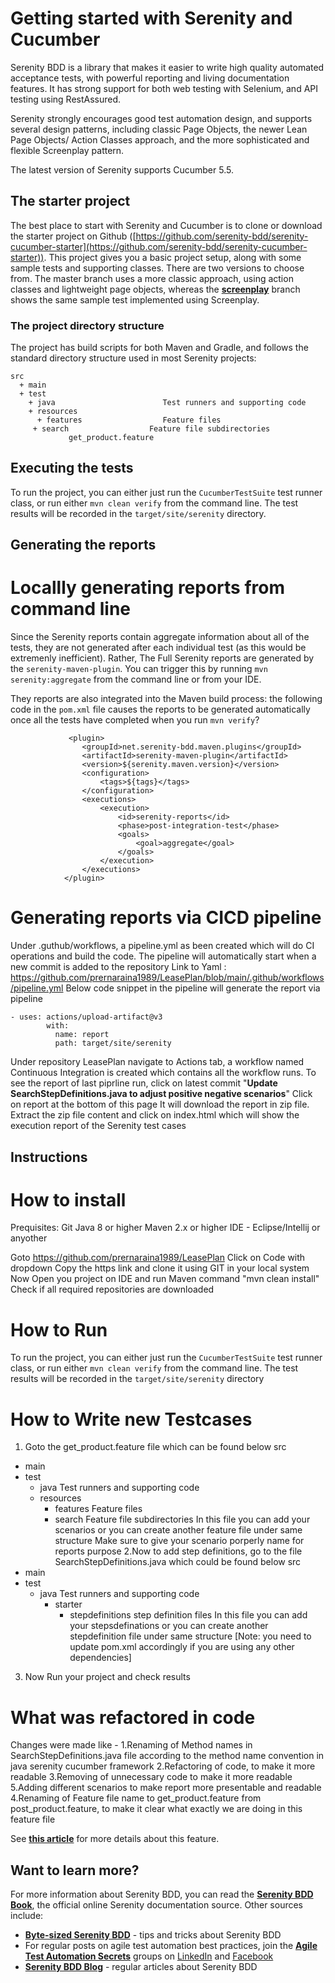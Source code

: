 # Getting started with Serenity and Cucumber

Serenity BDD is a library that makes it easier to write high quality automated acceptance tests, with powerful reporting and living documentation features. It has strong support for both web testing with Selenium, and API testing using RestAssured.

Serenity strongly encourages good test automation design, and supports several design patterns, including classic Page Objects, the newer Lean Page Objects/ Action Classes approach, and the more sophisticated and flexible Screenplay pattern.

The latest version of Serenity supports Cucumber 5.5.

## The starter project
The best place to start with Serenity and Cucumber is to clone or download the starter project on Github ([https://github.com/serenity-bdd/serenity-cucumber-starter](https://github.com/serenity-bdd/serenity-cucumber-starter)). This project gives you a basic project setup, along with some sample tests and supporting classes. There are two versions to choose from. The master branch uses a more classic approach, using action classes and lightweight page objects, whereas the **[screenplay](https://github.com/serenity-bdd/serenity-cucumber-starter/tree/screenplay)** branch shows the same sample test implemented using Screenplay.

### The project directory structure
The project has build scripts for both Maven and Gradle, and follows the standard directory structure used in most Serenity projects:
```Gherkin
src
  + main
  + test
    + java                        Test runners and supporting code
    + resources
      + features                  Feature files
     + search                  Feature file subdirectories 
             get_product.feature
```

## Executing the tests
To run the project, you can either just run the `CucumberTestSuite` test runner class, or run either `mvn clean verify` from the command line.
The test results will be recorded in the `target/site/serenity` directory.

## Generating the reports
# Locallly generating reports from command line
Since the Serenity reports contain aggregate information about all of the tests, they are not generated after each individual test (as this would be extremenly inefficient). Rather, The Full Serenity reports are generated by the `serenity-maven-plugin`. You can trigger this by running `mvn serenity:aggregate` from the command line or from your IDE.
  
  They reports are also integrated into the Maven build process: the following code in the `pom.xml` file causes the reports to be generated automatically once all the tests have completed when you run `mvn verify`?

```
             <plugin>
                <groupId>net.serenity-bdd.maven.plugins</groupId>
                <artifactId>serenity-maven-plugin</artifactId>
                <version>${serenity.maven.version}</version>
                <configuration>
                    <tags>${tags}</tags>
                </configuration>
                <executions>
                    <execution>
                        <id>serenity-reports</id>
                        <phase>post-integration-test</phase>
                        <goals>
                            <goal>aggregate</goal>
                        </goals>
                    </execution>
                </executions>
            </plugin>
```
# Generating reports via CICD pipeline
Under .guthub/workflows, a pipeline.yml as been created which will do CI operations and build the code.
The pipeline will automatically start when a new commit is added to the repository
Link to Yaml : https://github.com/prernaraina1989/LeasePlan/blob/main/.github/workflows/pipeline.yml
Below code snippet in the pipeline will generate the report via pipeline
```
- uses: actions/upload-artifact@v3
        with:
          name: report
          path: target/site/serenity
```
Under repository LeasePlan navigate to Actions tab, a workflow named Continuous Integration is created which contains all the workflow runs.
To see the report of last piprline run, 
click on latest commit "**Update SearchStepDefinitions.java to adjust positive negative scenarios**"
Click on report at the bottom of this page
It will download the report in  zip file.
Extract the zip file content and click on index.html which will show the execution report of the Serenity test cases

## Instructions
# How to install
  Prequisites: 
   Git
   Java 8 or higher
   Maven 2.x or higher
   IDE - Eclipse/Intellij or anyother
  
  Goto https://github.com/prernaraina1989/LeasePlan
  Click on Code with dropdown
  Copy the https link and clone it using GIT in your local system
  Now Open you project on IDE and run Maven command "mvn clean install"
  Check if all required repositories are downloaded

# How to Run
  To run the project, you can either just run the `CucumberTestSuite` test runner class, or run either `mvn clean verify` from the command line.
The test results will be recorded in the `target/site/serenity` directory

# How to Write new Testcases
1. Goto the get_product.feature file which can be found below
   src
  + main
  + test
    + java                        Test runners and supporting code
    + resources
      + features                  Feature files
      + search                  Feature file subdirectories
  In this file you can add your scenarios or you can create another feature file under same structure
Make sure to give your scenario porperly name for reports purpose
2.Now to add step definitions, go to the file SearchStepDefinitions.java which could be found below
src
  + main
  + test
    + java                        Test runners and supporting code
      + starter
        + stepdefinitions         step definition files
  In this file you can add your stepsdefinations or you can create another stepdefinition file under same structure
[Note: you need to update pom.xml accordingly if you are using any other dependencies]
3. Now Run your project and check results

# What was refactored in code
Changes were made like - 
1.Renaming of Method names in SearchStepDefinitions.java file according to the method name convention in java serenity cucumber framework
2.Refactoring of code, to make it more readable
3.Removing of unnecessary code to make it more readable
5.Adding different scenarios to make report more presentable and readable
4.Renaming of Feature file name to get_product.feature from post_product.feature, to make it clear what exactly we are doing in this feature file

See [**this article**](https://johnfergusonsmart.com/environment-specific-configuration-in-serenity-bdd/) for more details about this feature.

## Want to learn more?
For more information about Serenity BDD, you can read the [**Serenity BDD Book**](https://serenity-bdd.github.io/theserenitybook/latest/index.html), the official online Serenity documentation source. Other sources include:
* **[Byte-sized Serenity BDD](https://www.youtube.com/channel/UCav6-dPEUiLbnu-rgpy7_bw/featured)** - tips and tricks about Serenity BDD
* For regular posts on agile test automation best practices, join the **[Agile Test Automation Secrets](https://www.linkedin.com/groups/8961597/)** groups on [LinkedIn](https://www.linkedin.com/groups/8961597/) and [Facebook](https://www.facebook.com/groups/agiletestautomation/)
* [**Serenity BDD Blog**](https://johnfergusonsmart.com/category/serenity-bdd/) - regular articles about Serenity BDD
